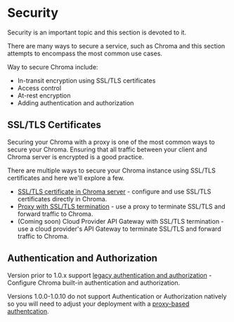 # Security

Security is an important topic and this section is devoted to it.

There are many ways to secure a service, such as Chroma and this section attempts to encompass the most common use
cases.

Way to secure Chroma include:

- In-transit encryption using SSL/TLS certificates
- Access control
- At-rest encryption
- Adding authentication and authorization

## SSL/TLS Certificates

Securing your Chroma with a proxy is one of the most common ways to secure your Chroma.
Ensuring that all traffic between your client and Chroma server is encrypted is a good practice.

There are multiple ways to secure your Chroma instance using SSL/TLS certificates and here we'll explore a few.

- [SSL/TLS certificate in Chroma server](chroma-ssl-cert.md) - configure and use SSL/TLS certificates directly in Chroma.
- [Proxy with SSL/TLS termination](ssl-proxies.md) - use a proxy to terminate SSL/TLS and forward traffic to Chroma.
- (Coming soon) Cloud Provider API Gateway with SSL/TLS termination - use a cloud provider's API Gateway to terminate SSL/TLS and
  forward traffic to Chroma.

## Authentication and Authorization

Version prior to 1.0.x support [legacy authentication and authorization](legacy-auth.md) - Configure Chroma built-in authentication and authorization.

Versions 1.0.0-1.0.10 do not support Authentication or Authorization natively so you will need to adjust your deployment with a [proxy-based authentcation](auth-1.0.x.md).